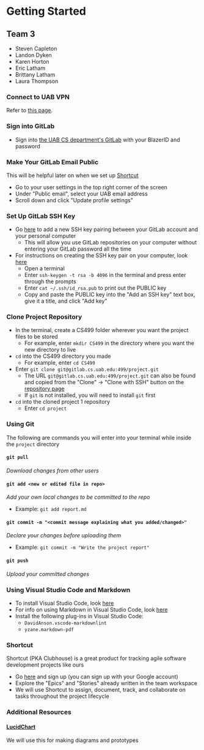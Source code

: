 # Getting Started

## Team 3

- Steven Capleton
- Landon Dyken
- Karen Horton
- Eric Latham
- Brittany Latham
- Laura Thompson

### Connect to UAB VPN

Refer to [this page](https://www.uab.edu/it/home/tech-solutions/network/vpn).

### Sign into GitLab

- Sign into [the UAB CS department's GitLab](https://gitlab.cs.uab.edu/) with your BlazerID and password

### Make Your GitLab Email Public

This will be helpful later on when we set up [Shortcut](#shortcut)

- Go to your user settings in the top right corner of the screen
- Under "Public email", select your UAB email address
- Scroll down and click "Update profile settings"

### Set Up GitLab SSH Key

- Go [here](https://gitlab.cs.uab.edu/profile/keys) to add a new SSH key pairing between your GitLab account and your personal computer
  - This will allow you use GitLab repositories on your computer without entering your GitLab password all the time
- For instructions on creating the SSH key pair on your computer, look [here](https://gitlab.com/help/ssh/README#generating-a-new-ssh-key-pair)
  - Open a terminal
  - Enter `ssh-keygen -t rsa -b 4096` in the terminal and press enter through the prompts
  - Enter `cat ~/.ssh/id_rsa.pub` to print out the PUBLIC key
  - Copy and paste the PUBLIC key into the "Add an SSH key" text box, give it a title, and click "Add key"

### Clone Project Repository

- In the terminal, create a CS499 folder wherever you want the project files to be stored
  - For example, enter `mkdir CS499` in the directory where you want the new directory to live
- `cd` into the CS499 directory you made
  - For example, enter `cd CS499`
- Enter `git clone git@gitlab.cs.uab.edu:499/project.git`
  - The URL `git@gitlab.cs.uab.edu:499/project.git` can also be found and copied from the "Clone" -> "Clone with SSH" button on the [repository page](https://gitlab.cs.uab.edu/499/project)
  - If `git` is not installed, you will need to install `git` first
- `cd` into the cloned project 1 repository
  - Enter `cd project`

### Using Git

The following are commands you will enter into your terminal while inside the `project` directory

#### `git pull`

_Download changes from other users_

#### `git add <new or edited file in repo>`

_Add your own local changes to be committed to the repo_

- Example: `git add report.md`

#### `git commit -m "<commit message explaining what you added/changed>"`

_Declare your changes before uploading them_

- Example: `git commit -m "Write the project report"`

#### `git push`

_Upload your committed changes_

### Using Visual Studio Code and Markdown

- To install Visual Studio Code, look [here](https://code.visualstudio.com/Download)
- For info on using Markdown in Visual Studio Code, look [here](https://code.visualstudio.com/docs/languages/markdown)
- Install the following plug-ins in Visual Studio Code:
  - `DavidAnson.vscode-markdownlint`
  - `yzane.markdown-pdf`

### Shortcut

Shortcut (PKA Clubhouse) is a great product for tracking agile software development projects like ours

- Go [here](https://app.clubhouse.io/invite-link/612e6097-4c0e-4a0b-a830-f2ddba5d4b26) and sign up (you can sign up with your Google account)
- Explore the "Epics" and "Stories" already written in the team workspace
- We will use Shortcut to assign, document, track, and collaborate on tasks throughout the project lifecycle

### Additional Resources

#### [LucidChart](https://lucid.app/folder/invitations/accept/inv_54ef0729-0f14-4b97-8435-e4e01f496e0c)

We will use this for making diagrams and prototypes
